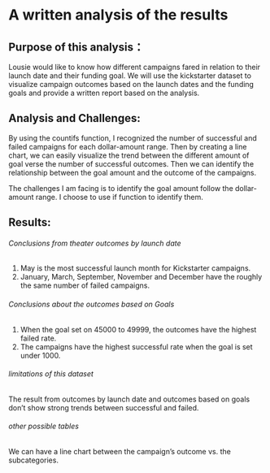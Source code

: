 # A written analysis of the results
## Purpose of this analysis：
Lousie would like to know how different campaigns fared in relation to their launch date and their funding goal. We will use the kickstarter dataset to visualize campaign outcomes based on the launch dates and the funding goals and provide a written report based on the analysis.
## Analysis and Challenges:
By using the countifs function, I recognized the number of successful and failed campaigns for each dollar-amount range. Then by creating a line chart, we can easily visualize the trend between the different amount of goal verse the number of successful outcomes. Then we can identify the relationship between the goal amount and the outcome of the campaigns.

The challenges I am facing is to identify the goal amount follow the dollar-amount range. I choose to use if function to identify them.
## Results:
###### Conclusions from theater outcomes by launch date
1. May is the most successful launch month for Kickstarter campaigns.
2. January, March, September, November and December have the roughly the same number of failed campaigns.
###### Conclusions about the outcomes based on Goals
1.	When the goal set on 45000 to 49999, the outcomes have the highest failed rate.
2.	The campaigns have the highest successful rate when the goal is set under 1000.
###### limitations of this dataset
The result from outcomes by launch date and outcomes based on goals don’t show strong trends between successful and failed.
###### other possible tables
We can have a line chart between the campaign’s outcome vs. the subcategories. 
